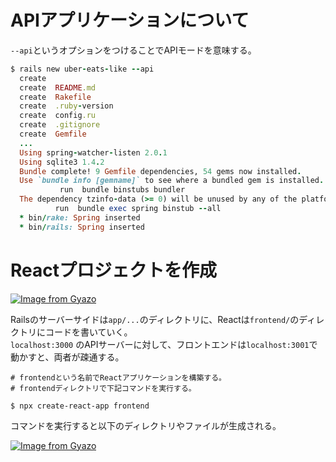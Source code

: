 # APIアプリケーションについて

`--api`というオプションをつけることでAPIモードを意味する。

```ruby
$ rails new uber-eats-like --api
  create
  create  README.md
  create  Rakefile
  create  .ruby-version
  create  config.ru
  create  .gitignore
  create  Gemfile
  ...
  Using spring-watcher-listen 2.0.1
  Using sqlite3 1.4.2
  Bundle complete! 9 Gemfile dependencies, 54 gems now installed.
  Use `bundle info [gemname]` to see where a bundled gem is installed.
           run  bundle binstubs bundler
  The dependency tzinfo-data (>= 0) will be unused by any of the platforms Bundler is installing for. Bundler is installing for ruby but the dependency is only for x86-mingw32, x86-mswin32, x64-mingw32, java. To add those platforms to the bundle, run `bundle lock --add-platform x86-mingw32 x86-mswin32 x64-mingw32 java`.
          run  bundle exec spring binstub --all
  * bin/rake: Spring inserted
  * bin/rails: Spring inserted
```

# Reactプロジェクトを作成

[![Image from Gyazo](https://i.gyazo.com/8d49410b96ade26cc042c45fb9abae4c.png)](https://gyazo.com/8d49410b96ade26cc042c45fb9abae4c)

Railsのサーバーサイドは`app/...`のディレクトリに、Reactは`frontend/`のディレクトリにコードを書いていく。  
`localhost:3000` のAPIサーバーに対して、フロントエンドは`localhost:3001`で動かすと、両者が疎通する。

```
# frontendという名前でReactアプリケーションを構築する。
# frontendディレクトリで下記コマンドを実行する。

$ npx create-react-app frontend
```

コマンドを実行すると以下のディレクトリやファイルが生成される。

[![Image from Gyazo](https://i.gyazo.com/b53b29628addcc3ac06891d595e30236.png)](https://gyazo.com/b53b29628addcc3ac06891d595e30236)
